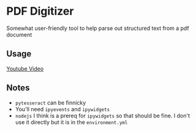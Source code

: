 # PDF Digitizer
Somewhat user-friendly tool to help parse out structured text from a pdf document

## Usage
[Youtube Video](https://www.youtube.com/watch?v=_My2JVHbknM&ab_channel=JoelS "Video Title")

## Notes
* `pytesseract` can be finnicky
* You'll need `ipyevents` and `ipywidgets`
* `nodejs` I think is a prereq for `ipywidgets` so that should be fine. I don't use it directly but it is in the `environment.yml`
